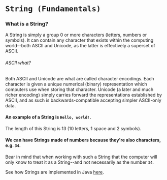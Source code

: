 # `String (Fundamentals)`
### What is a String?
A String is simply a group 0 or more characters (letters, numbers or symbols).
It can contain any character that exists within the computing world--both ASCII and Unicode,
as the latter is effectively a superset of ASCII.
###### ASCII what?
Both ASCII and Unicode are what are called character encodings. Each character is given a unique numerical
(binary) representation which computers use when storing that character. Unicode (a later and much richer
encoding) simply carries forward the representations established by ASCII, and as such is backwards-compatible
accepting simpler ASCII-only data.

#### An example of a String is `Hello, world!`.
The length of this String is 13 (10 letters, 1 space and 2 symbols).

#### We can have Strings made of numbers because they're also characters, e.g. `34`.
Bear in mind that when working with such a String that the computer will only know to treat it
as a String--and not necessarily as the number `34`.

See how Strings are implemented in Java [here](../implementation/STRING.md).
